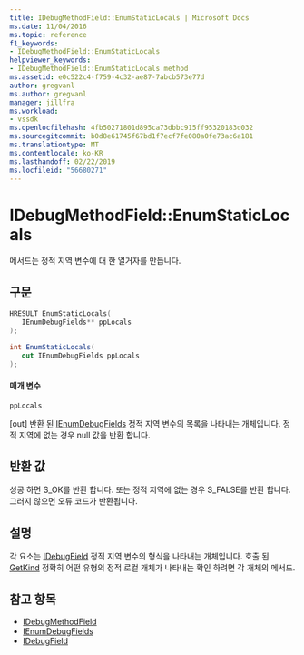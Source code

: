 ```yaml
---
title: IDebugMethodField::EnumStaticLocals | Microsoft Docs
ms.date: 11/04/2016
ms.topic: reference
f1_keywords:
- IDebugMethodField::EnumStaticLocals
helpviewer_keywords:
- IDebugMethodField::EnumStaticLocals method
ms.assetid: e0c522c4-f759-4c32-ae87-7abcb573e77d
author: gregvanl
ms.author: gregvanl
manager: jillfra
ms.workload:
- vssdk
ms.openlocfilehash: 4fb50271801d895ca73dbbc915ff95320183d032
ms.sourcegitcommit: b0d8e61745f67bd1f7ecf7fe080a0fe73ac6a181
ms.translationtype: MT
ms.contentlocale: ko-KR
ms.lasthandoff: 02/22/2019
ms.locfileid: "56680271"
---
```

# <a name="idebugmethodfieldenumstaticlocals"></a>IDebugMethodField::EnumStaticLocals
메서드는 정적 지역 변수에 대 한 열거자를 만듭니다.

## <a name="syntax"></a>구문

```cpp
HRESULT EnumStaticLocals( 
   IEnumDebugFields** ppLocals
);
```

```csharp
int EnumStaticLocals(
   out IEnumDebugFields ppLocals
);
```

#### <a name="parameters"></a>매개 변수
 `ppLocals`

 [out] 반환 된 [IEnumDebugFields](../../../extensibility/debugger/reference/ienumdebugfields.md) 정적 지역 변수의 목록을 나타내는 개체입니다. 정적 지역에 없는 경우 null 값을 반환 합니다.

## <a name="return-value"></a>반환 값
 성공 하면 S_OK를 반환 합니다. 또는 정적 지역에 없는 경우 S_FALSE를 반환 합니다. 그러지 않으면 오류 코드가 반환됩니다.

## <a name="remarks"></a>설명
 각 요소는 [IDebugField](../../../extensibility/debugger/reference/idebugfield.md) 정적 지역 변수의 형식을 나타내는 개체입니다. 호출 된 [GetKind](../../../extensibility/debugger/reference/idebugfield-getkind.md) 정확히 어떤 유형의 정적 로컬 개체가 나타내는 확인 하려면 각 개체의 메서드.

## <a name="see-also"></a>참고 항목
- [IDebugMethodField](../../../extensibility/debugger/reference/idebugmethodfield.md)
- [IEnumDebugFields](../../../extensibility/debugger/reference/ienumdebugfields.md)
- [IDebugField](../../../extensibility/debugger/reference/idebugfield.md)